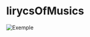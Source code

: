 # lirycsOfMusics
![Exemple](https://photos.google.com/photo/AF1QipMmtHO37Eabg782INsV6MFrzsbFcZjGdME9ijfD)
